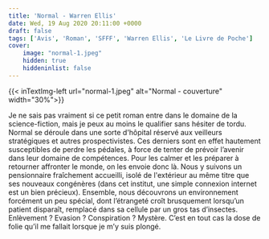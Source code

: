 ```yaml
---
title: 'Normal - Warren Ellis'
date: Wed, 19 Aug 2020 20:11:00 +0000
draft: false
tags: ['Avis', 'Roman', 'SFFF', 'Warren Ellis', 'Le Livre de Poche']
cover: 
    image: "normal-1.jpeg"
    hidden: true
    hiddeninlist: false
---
```


{{< inTextImg-left url="normal-1.jpeg" alt="Normal - couverture" width="30%">}} 

Je ne sais pas vraiment si ce petit roman entre dans le domaine de la science-fiction, mais je peux au moins le qualifier sans hésiter de tordu. Normal se déroule dans une sorte d'hôpital réservé aux veilleurs stratégiques et autres prospectivistes. Ces derniers sont en effet hautement susceptibles de perdre les pédales, à force de tenter de prévoir l’avenir dans leur domaine de compétences. Pour les calmer et les préparer à retourner affronter le monde, on les envoie donc là. Nous y suivons un pensionnaire fraîchement accueilli, isolé de l'extérieur au même titre que ses nouveaux congénères (dans cet institut, une simple connexion internet est un bien précieux). Ensemble, nous découvrons un environnement forcément un peu spécial, dont l’étrangeté croît brusquement lorsqu’un patient disparaît, remplacé dans sa cellule par un gros tas d’insectes. Enlèvement ? Evasion ? Conspiration ? Mystère. C’est en tout cas la dose de folie qu’il me fallait lorsque je m’y suis plongé.